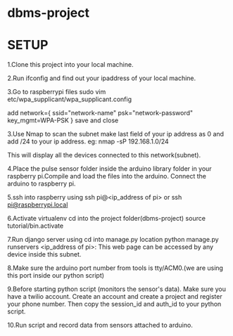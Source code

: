 # dbms-project

# SETUP
1.Clone this project into your local machine.

2.Run ifconfig and find out your ipaddress of your local machine.

3.Go to raspberrypi files 
  sudo vim etc/wpa_supplicant/wpa_supplicant.config

  add
  network={
      ssid="network-name"
      psk="network-password"
      key_mgmt=WPA-PSK
  }
  save and close

3.Use Nmap to scan the subnet make last field of your ip address as 0 and add /24 to your ip address.
  eg: nmap -sP 192.168.1.0/24
  
  This will display all the devices connected to this network(subnet).

4.Place the pulse sensor folder inside the arduino library folder in your raspberry pi.Compile and load the files into the arduino. Connect the arduino to raspberry pi.

5.ssh into raspberry using
  ssh pi@<ip_address of pi> or ssh pi@raspberrypi.local

6.Activate virtualenv
  cd into the project folder(dbms-project)
  source tutorial/bin.activate
  
7.Run django server using
  cd into manage.py location
  python manage.py runservers <ip_address of pi>:<port number>
  This web page can be accessed by any device inside this subnet.
  
8.Make sure the arduino port number from tools is tty/ACM0.(we are using this port inside our python script)

9.Before starting python script (monitors the sensor's data).
  Make sure you have a twilio account.
  Create an account and create a project and register your phone number.
  Then copy the session_id and auth_id to your python script.
  
10.Run script and record data from sensors attached to arduino.
